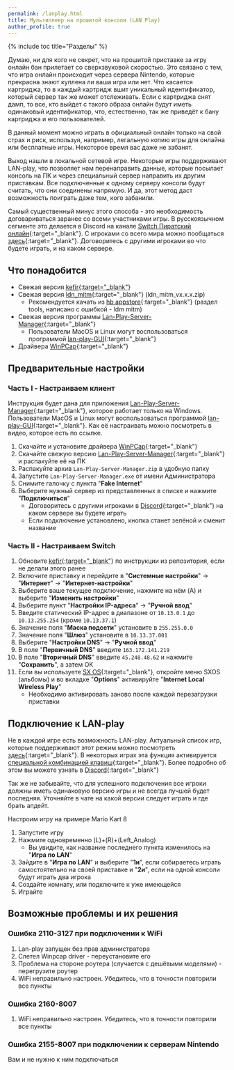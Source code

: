 ```yaml
---
permalink: /lanplay.html
title: Мультиплеер на прошитой консоли (LAN Play)
author_profile: true
---
```

{% include toc title="Разделы" %}

Думаю, ни для кого не секрет, что на прошитой приставке за игру онлайн бан прилетает со сверхзвуковой скоростью. Это связано с тем, что игра онлайн происходит через сервера Nintendo, которые прекрасна знают куплена ли ваша игра или нет. Что касается картриджа, то в каждый картридж вшит уникальный идентификатор, который сервер так же может отслеживать. Если с картриджа снят дамп, то все, кто выйдет с такого образа онлайн будут иметь одинаковый идентификатор, что, естественно, так же приведёт к бану картриджа и его пользователей.

В данный момент можно играть в официальный онлайн только на свой страх и риск, используя, например, легальную копию игры для онлайна или бесплатные игры. Некоторое время вас даже не забанят. 

Выход нашли в локальной сетевой игре. Некоторые игры поддерживают LAN-play, что позволяет нам перенаправить данные, которые посылает консоль на ПК и через специальный сервер направить их другим приставкам. Все подключенные к одному серверу консоли будут считать, что они соединены напрямую. И да, этот метод даст возможность поиграть даже тем, кого забанили.

Самый существенный минус этого способа - это необходимость договариваться заранее со всеми участниками игры. В русскоязычном сегменте это делается в Discord на канале [Switch Пиратский онлайн](https://discordapp.com/invite/By4JA4C){:target="_blank"}. С игроками со всего мира можно пообщаться [здесь](https://discordapp.com/invite/KAFHaWj){:target="_blank"}. Договоритесь с другими игроками во что будете играть, и на каком сервере.

## Что понадобится

* Свежая версия <abbr title="Сборник, состоящий из выбранного кастома, необходимых программ и скриптов, которые все это установят правильным образом. Состав кефира и инструкцию по установке можно посмотреть в его репозитории">[kefir](https://github.com/rashevskyv/switch/releases/latest){:target="_blank"}</abbr>
* Свежая версия [ldn_mitm](https://github.com/spacemeowx2/ldn_mitm/releases/latest){:target="_blank"} (ldn_mitm_vx.x.x.zip)
	* Рекомендуется качать из [hb appstore](https://www.switchbru.com/appstore/#/app/ldm_mitm){:target="_blank"} (раздел tools, написано с ошибкой - ldm mitm)
* Свежая версия программы [Lan-Play-Server-Manager](https://github.com/Urferu/Lan-Play-Server-Manager/releases/latest){:target="_blank"}
	* Пользователи MacOS и Linux могут воспользоваться программой [lan-play-GUI](https://gbatemp.net/threads/lan-play-gui-a-graphical-interface-for-lan-play-updated-v1-0-0.525900/){:target="_blank"}
* Драйвера [WinPCap](https://www.winpcap.org/install/bin/WinPcap_4_1_3.exe){:target="_blank"}

## Предварительные настройки

### Часть I - Настраиваем клиент

Инструкция будет дана для приложения [Lan-Play-Server-Manager](https://github.com/Urferu/Lan-Play-Server-Manager/releases/latest){:target="_blank"}, которое работает только на Windows. Пользователи MacOS и Linux могут воспользоваться программой [lan-play-GUI](https://gbatemp.net/threads/lan-play-gui-a-graphical-interface-for-lan-play-updated-v1-0-0.525900/){:target="_blank"}. Как её настраивать можно посмотреть в видео, которое есть по ссылке.

1. Скачайте и установите драйвера [WinPCap](https://www.winpcap.org/install/bin/WinPcap_4_1_3.exe){:target="_blank"}
1. Скачайте свежую версию [Lan-Play-Server-Manager](https://github.com/Urferu/Lan-Play-Server-Manager/releases/latest){:target="_blank"} и распакуйте её на ПК
1. Распакуйте архив `Lan-Play-Server-Manager.zip` в удобную папку 
1. Запустите `Lan-Play-Server-Manager.exe` от имени Администратора 
1. Снимите галочку с пункта "**Fake Internet**" 
1. Выберите нужный сервер из представленных в списке и нажмите "**Подключиться**"
	* Договоритесь с другими игроками в [Discord](https://discordapp.com/invite/By4JA4C){:target="_blank"} на каком сервере вы будете играть
	* Если подключение установлено, кнопка станет зелёной и сменит название

### Часть II - Настраиваем Switch

1. Обновите <abbr title="Сборник, состоящий из выбранного кастома, необходимых программ и скриптов, которые все это установят правильным образом. Состав кефира и инструкцию по установке можно посмотреть в его репозитории">[kefir](https://github.com/rashevskyv/switch/releases/latest){:target="_blank"}</abbr> по инструкции из репозитория, если не делали этого ранее
1. Включите приставку и перейдите в "**Системные настройки**" -> "**Интернет**" -> "**Интернет-настройки**"
1. Выберите ваше текущее подключение, нажмите на нём (A) и выберите "**Изменить настройки**"
1. Выберите пункт "**Настройки IP-адреса**" -> "**Ручной ввод**"
1. Введите статический IP-адрес в диапазоне от `10.13.0.1` до `10.13.255.254` (кроме `10.13.37.1`)
1. Значение поля "**Маска подсети**" установите в `255.255.0.0`
1. Значение поля "**Шлюз**" установите в `10.13.37.001`
1. Выберите "**Настройки DNS**" -> "**Ручной ввод**"
1. В поле "**Первичный DNS**" введите `163.172.141.219`
1. В поле "**Вторичный DNS**" введите `45.248.48.62` и нажмите "**Сохранить**", а затем OK
1. Если вы используете [SX OS](){:target="_blank"}, откройте меню SXOS (альбомы) и во вкладке "**Options**" активируйте "**Internet Local Wireless Play**"
	* Необходимо активировать заново после каждой перезагрузки приставки
	
## Подключение к LAN-play

Не в каждой игре есть возможность LAN-play. Актуальный список игр, которые поддерживают этот режим можно посмотреть [здесь](https://docs.google.com/spreadsheets/d/1fCPkCXSy_RJCcMvde3OxCeJeFRCfnnSZPcF3A6sBOPM/edit?usp=sharing){:target="_blank"}. В некоторых играх эта функция активируется [специальной комбинацией клавиш](http://www.lan-play.com/games){:target="_blank"}. Более подробно об этом вы можете узнать в [Discord](https://discordapp.com/invite/By4JA4C){:target="_blank"}

Так же не забывайте, что для успешного подключения все игроки должны иметь одинаковую версию игры и не всегда лучшей будет последняя. Уточняйте в чате на какой версии следует играть и где брать апдейт.

Настроим игру на примере Mario Kart 8

1. Запустите игру
1. Нажмите одновременно (L)+(R)+(Left_Analog)
	* Вы увидите, как название последнего пункта изменилось на "**Игра по LAN**"
1. Зайдите в "**Игра по LAN**" и выберите "**1и**", если собираетесь играть самостоятельно на своей приставке и "**2и**", если на одной консоли будут играть два игрока
1. Создайте комнату, или подключите к уже имеющейся 
1. Играйте 

## Возможные проблемы и их решения

### Ошибка 2110-3127 при подключении к WiFi

1. Lan-play запущен без прав администратора
1. Слетел Winpcap driver - переустановите его
1. Проблема на стороне роутера (случается с дешёвыми моделями) - перегрузите роутер
1. WiFi неправильно настроен. Убедитесь, что в точности повторили все пункты

### Ошибка 2160-8007

1. WiFi неправильно настроен. Убедитесь, что в точности повторили все пункты

### Ошибка 2155-8007 при подключении к серверам Nintendo

Вам и не нужно к ним подключаться